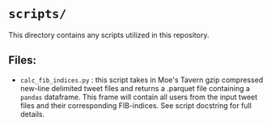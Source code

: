 
# `scripts/`

This directory contains any scripts utilized in this repository.

## Files:
- `calc_fib_indices.py` : this script takes in Moe's Tavern gzip compressed new-line delimited tweet files and returns a .parquet file containing a `pandas` dataframe. This frame will contain all users from the input tweet files and their corresponding FIB-indices. See script docstring for full details.
